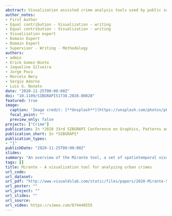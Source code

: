```yaml
---
abstract: Visualization assisted crime analysis tools used by public security agencies are usually designed to explore large urban areas, relying on grid-based heatmaps to reveal spatial crime distribution in whole districts, regions, and neighborhoods. Therefore, those tools can hardly identify micro-scale patterns closely related to crime opportunity, whose understanding is fundamental to the planning of preventive actions. Enabling a combined analysis of spatial patterns and their evolution over time is another challenge faced by most crime analysis tools. In this paper, we present Mirante, a crime mapping visualization system that allows spatiotemporal analysis of crime patterns in a street-level scale. In contrast to conventional tools, Mirante builds upon street-level heatmaps and other visualization resources that enable spatial and temporal pattern analysis, uncovering fine-scale crime hotspots, seasonality, and dynamics over time. Mirante has been developed in close collaboration with domain experts, following rigid requirements as scalability and versatile to be implemented in large and medium-sized cities. We demonstrate the usefulness of Mirante throughout case studies run by domain experts using real data sets from cities with different characteristics. With the help of Mirante, the experts were capable of diagnosing how crime evolves in specific regions of the cities while still being able to raise hypotheses about why certain types of crime show up.
author_notes:
- First Author
- Equal contribution - Visualization - writing
- Equal contribution - Visualization - writing
- Visualization expert
- Domain Expert
- Domain Expert
- Supervisor - Writing - Methodology
authors:
- admin
- Erick Gomez-Nieto
- Jaqueline Silveira
- Jorge Poco
- Marcelo Nery
- Sergio Adorno
- Luis G. Nonato
date: "2020-11-25T00:00:00Z"  
doi: "10.1109/SIBGRAPI51738.2020.00028"
featured: true
image:
  caption: 'Image credit: [**Unsplash**](https://unsplash.com/photos/pLCdAaMFLTE)'
  focal_point: ""
  preview_only: false
projects: ["Crime"]
publication: In *2020 33rd SIBGRAPI Conference on Graphics, Patterns and Images (SIBGRAPI)*
publication_short: In *SIBGRAPI*
publication_types:
- "1"
publishDate: "2020-11-25T00:00:00Z"
slides: 
summary: "An overview of the Mirante tool, a set of spatiotemporal visual resources enabling the exploration of crime patterns in a region: (a) Street-level Heatmap, (b) Temporal Evolution View, (c) Temporal Histogram View, (d) Selector toolbox, (e) Address Search Bar, (f) Evolution Animation Controller, and (g) Local/global crime ruler"
tags: []
title: Mirante - A visualization tool for analyzing urban crimes
url_code: 
url_dataset: 
url_pdf: "http://www.visualdslab.com/static/files/papers/2020-Mirante-SIBGRAPI.pdf"
url_poster: ""
url_project: ""
url_slides: ""
url_source: 
url_video: https://vimeo.com/674440555
---
```


